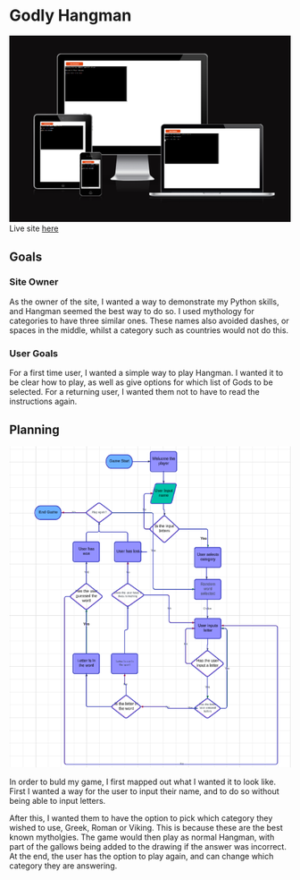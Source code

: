 # Godly Hangman
![Image of app on multiple devices](assets/images/readme%20opening%20image.png)
Live site [here](https://godly-hangman-9146412cab40.herokuapp.com/)

## Goals
### Site Owner
As the owner of the site, I wanted a way to demonstrate my Python skills, and Hangman seemed the best way to do so. I used mythology for categories to have three similar ones. These names also avoided dashes, or spaces in the middle, whilst a category such as countries would not do this. 

### User Goals
For a first time user, I wanted a simple way to play Hangman. I wanted it to be clear how to play, as well as give options for which list of Gods to be selected. For a returning user, I wanted them not to have to read the instructions again.

## Planning
![Image showing the flowchart](assets/images/flowchart.png)

In order to buld my game, I first mapped out what I wanted it to look like. First I wanted a way for the user to input their name, and to do so without being able to input letters.

After this, I wanted them to have the option to pick which category they wished to use, Greek, Roman or Viking. This is because these are the best known mytholgies. The game would then play as normal Hangman, with part of the gallows being added to the drawing if the answer was incorrect. At the end, the user has the option to play again, and can change which category they are answering.